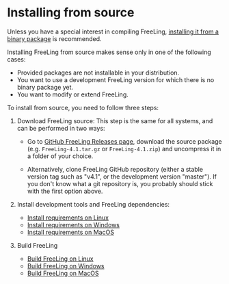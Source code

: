 # Installing from source 

Unless you have a special interest in compiling FreeLing, [installing it from a binary package](installation-packages.md) is recommended.

Installing FreeLing from source makes sense only in one of the following cases:
  - Provided packages are not installable in your distribution.
  - You want to use a development FreeLing version for which there is no binary package yet.
  - You want to modify or extend FreeLing.
  
To install from source, you need to follow three steps:

1. Download FreeLing source:
   This step is the same for all systems, and can be performed in two ways:
   
    * Go to [GitHub FreeLing Releases page](https://github.com/TALP-UPC/FreeLing/releases), download the source package (e.g. `FreeLing-4.1.tar.gz` or `FreeLing-4.1.zip`) and uncompress it in a folder of your choice.
    
    * Alternatively, clone FreeLing GitHub repository (either a stable version tag such as "v4.1", or the development version "master"). If you don't know what a git repository is, you probably should stick with the first option above.  

2. Install development tools and FreeLing dependencies:

   * [Install requirements on Linux](requirements-linux.md)
   * [Install requirements on Windows](requirements-windows.md)
   * [Install requirements on MacOS](requirements-mac.md)
 
3. Build FreeLing  

   * [Build FreeLing on Linux](installation-linux.md)
   * [Build FreeLing on Windows](installation-windows.md)
   * [Build FreeLing on MacOS](installation-mac.md)


